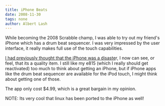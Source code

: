 ```yaml
---
title: iPhone Beats
date: 2008-11-30
tags: none
author: Albert Lash
---
```

While becoming the 2008 Scrabble champ, I was able to try out my friend's iPhone which has a drum beat sequencer. I was very impressed by the user interface, it really makes full use of the touch capabilities.

<a href="http://www.docunext.com/blog/2007/10/01/the-iphone-is-a-disaster/">I had previously thought that the iPhone was a disaste</a>r, I now can see, or feel, that its a quality item. I still like my e815 (which I really should get reactivated) too much to think about getting an iPhone, but if iPhone apps like the drum beat sequencer are available for the iPod touch, I might think about getting one of those.

The app only cost $4.99, which is a great bargain in my opinion.

NOTE: Its very cool that linux has been ported to the iPhone as well!


